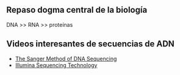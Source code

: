 ## Repaso dogma central de la biología

DNA >> RNA >> proteínas

## Videos interesantes de secuencias de ADN
* [The Sanger Method of DNA Sequencing](https://www.youtube.com/watch?v=FvHRio1yyhQ)
* [Illumina Sequencing Technology](https://www.youtube.com/watch?v=womKfikWlxM)
